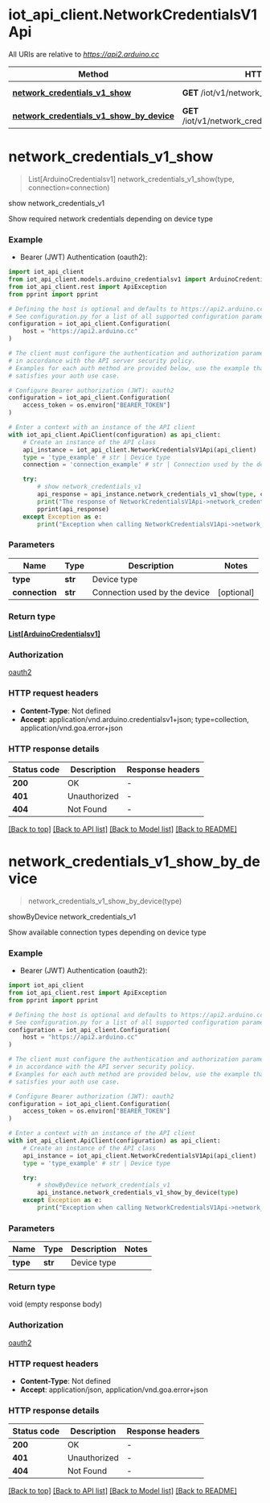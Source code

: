 # iot_api_client.NetworkCredentialsV1Api

All URIs are relative to *https://api2.arduino.cc*

Method | HTTP request | Description
------------- | ------------- | -------------
[**network_credentials_v1_show**](NetworkCredentialsV1Api.md#network_credentials_v1_show) | **GET** /iot/v1/network_credentials/{type} | show network_credentials_v1
[**network_credentials_v1_show_by_device**](NetworkCredentialsV1Api.md#network_credentials_v1_show_by_device) | **GET** /iot/v1/network_credentials/{type}/connections | showByDevice network_credentials_v1


# **network_credentials_v1_show**
> List[ArduinoCredentialsv1] network_credentials_v1_show(type, connection=connection)

show network_credentials_v1

Show required network credentials depending on device type

### Example

* Bearer (JWT) Authentication (oauth2):

```python
import iot_api_client
from iot_api_client.models.arduino_credentialsv1 import ArduinoCredentialsv1
from iot_api_client.rest import ApiException
from pprint import pprint

# Defining the host is optional and defaults to https://api2.arduino.cc
# See configuration.py for a list of all supported configuration parameters.
configuration = iot_api_client.Configuration(
    host = "https://api2.arduino.cc"
)

# The client must configure the authentication and authorization parameters
# in accordance with the API server security policy.
# Examples for each auth method are provided below, use the example that
# satisfies your auth use case.

# Configure Bearer authorization (JWT): oauth2
configuration = iot_api_client.Configuration(
    access_token = os.environ["BEARER_TOKEN"]
)

# Enter a context with an instance of the API client
with iot_api_client.ApiClient(configuration) as api_client:
    # Create an instance of the API class
    api_instance = iot_api_client.NetworkCredentialsV1Api(api_client)
    type = 'type_example' # str | Device type
    connection = 'connection_example' # str | Connection used by the device (optional)

    try:
        # show network_credentials_v1
        api_response = api_instance.network_credentials_v1_show(type, connection=connection)
        print("The response of NetworkCredentialsV1Api->network_credentials_v1_show:\n")
        pprint(api_response)
    except Exception as e:
        print("Exception when calling NetworkCredentialsV1Api->network_credentials_v1_show: %s\n" % e)
```



### Parameters


Name | Type | Description  | Notes
------------- | ------------- | ------------- | -------------
 **type** | **str**| Device type | 
 **connection** | **str**| Connection used by the device | [optional] 

### Return type

[**List[ArduinoCredentialsv1]**](ArduinoCredentialsv1.md)

### Authorization

[oauth2](../README.md#oauth2)

### HTTP request headers

 - **Content-Type**: Not defined
 - **Accept**: application/vnd.arduino.credentialsv1+json; type=collection, application/vnd.goa.error+json

### HTTP response details

| Status code | Description | Response headers |
|-------------|-------------|------------------|
**200** | OK |  -  |
**401** | Unauthorized |  -  |
**404** | Not Found |  -  |

[[Back to top]](#) [[Back to API list]](../README.md#documentation-for-api-endpoints) [[Back to Model list]](../README.md#documentation-for-models) [[Back to README]](../README.md)

# **network_credentials_v1_show_by_device**
> network_credentials_v1_show_by_device(type)

showByDevice network_credentials_v1

Show available connection types depending on device type

### Example

* Bearer (JWT) Authentication (oauth2):

```python
import iot_api_client
from iot_api_client.rest import ApiException
from pprint import pprint

# Defining the host is optional and defaults to https://api2.arduino.cc
# See configuration.py for a list of all supported configuration parameters.
configuration = iot_api_client.Configuration(
    host = "https://api2.arduino.cc"
)

# The client must configure the authentication and authorization parameters
# in accordance with the API server security policy.
# Examples for each auth method are provided below, use the example that
# satisfies your auth use case.

# Configure Bearer authorization (JWT): oauth2
configuration = iot_api_client.Configuration(
    access_token = os.environ["BEARER_TOKEN"]
)

# Enter a context with an instance of the API client
with iot_api_client.ApiClient(configuration) as api_client:
    # Create an instance of the API class
    api_instance = iot_api_client.NetworkCredentialsV1Api(api_client)
    type = 'type_example' # str | Device type

    try:
        # showByDevice network_credentials_v1
        api_instance.network_credentials_v1_show_by_device(type)
    except Exception as e:
        print("Exception when calling NetworkCredentialsV1Api->network_credentials_v1_show_by_device: %s\n" % e)
```



### Parameters


Name | Type | Description  | Notes
------------- | ------------- | ------------- | -------------
 **type** | **str**| Device type | 

### Return type

void (empty response body)

### Authorization

[oauth2](../README.md#oauth2)

### HTTP request headers

 - **Content-Type**: Not defined
 - **Accept**: application/json, application/vnd.goa.error+json

### HTTP response details

| Status code | Description | Response headers |
|-------------|-------------|------------------|
**200** | OK |  -  |
**401** | Unauthorized |  -  |
**404** | Not Found |  -  |

[[Back to top]](#) [[Back to API list]](../README.md#documentation-for-api-endpoints) [[Back to Model list]](../README.md#documentation-for-models) [[Back to README]](../README.md)

